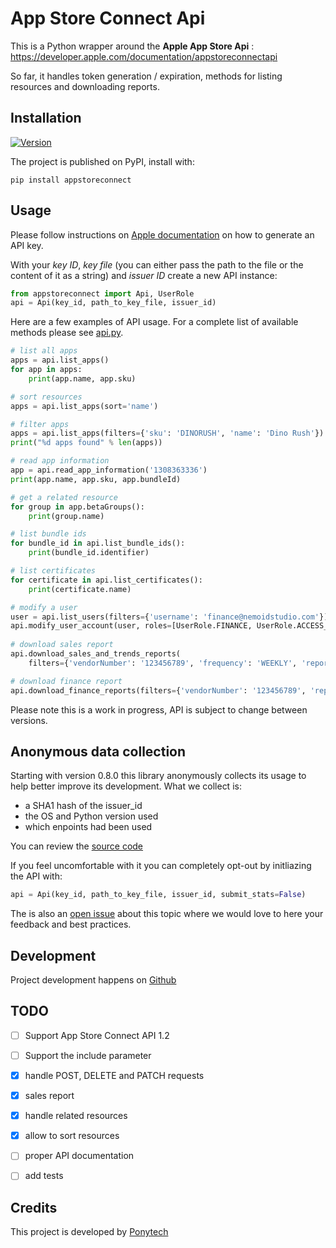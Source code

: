 App Store Connect Api
====

This is a Python wrapper around the **Apple App Store Api** : https://developer.apple.com/documentation/appstoreconnectapi

So far, it handles token generation / expiration, methods for listing resources and downloading reports. 

Installation
------------

[![Version](http://img.shields.io/pypi/v/appstoreconnect.svg?style=flat)](https://pypi.org/project/appstoreconnect/)

The project is published on PyPI, install with: 

    pip install appstoreconnect

Usage
-----

Please follow instructions on [Apple documentation](https://developer.apple.com/documentation/appstoreconnectapi/creating_api_keys_for_app_store_connect_api) on how to generate an API key.

With your *key ID*, *key file* (you can either pass the path to the file or the content of it as a string) and *issuer ID* create a new API instance:

```python
from appstoreconnect import Api, UserRole
api = Api(key_id, path_to_key_file, issuer_id)
```

Here are a few examples of API usage. For a complete list of available methods please see [api.py](https://github.com/Ponytech/appstoreconnectapi/blob/master/appstoreconnect/api.py#L148).

```python
# list all apps
apps = api.list_apps()
for app in apps:
    print(app.name, app.sku)

# sort resources
apps = api.list_apps(sort='name')

# filter apps
apps = api.list_apps(filters={'sku': 'DINORUSH', 'name': 'Dino Rush'})
print("%d apps found" % len(apps))

# read app information
app = api.read_app_information('1308363336')
print(app.name, app.sku, app.bundleId)

# get a related resource
for group in app.betaGroups():
    print(group.name)

# list bundle ids
for bundle_id in api.list_bundle_ids():
    print(bundle_id.identifier)

# list certificates
for certificate in api.list_certificates():
    print(certificate.name)

# modify a user
user = api.list_users(filters={'username': 'finance@nemoidstudio.com'})[0]
api.modify_user_account(user, roles=[UserRole.FINANCE, UserRole.ACCESS_TO_REPORTS])
    
# download sales report
api.download_sales_and_trends_reports(
    filters={'vendorNumber': '123456789', 'frequency': 'WEEKLY', 'reportDate': '2019-06-09'}, save_to='report.csv')

# download finance report
api.download_finance_reports(filters={'vendorNumber': '123456789', 'reportDate': '2019-06'}, save_to='finance.csv')
```

Please note this is a work in progress, API is subject to change between versions.

Anonymous data collection
-------------------------

Starting with version 0.8.0 this library anonymously collects its usage to help better improve its development. 
What we collect is:

- a SHA1 hash of the issuer_id
- the OS and Python version used
- which enpoints had been used

You can review the [source code](https://github.com/Ponytech/appstoreconnectapi/blob/b73d4314e2a9f9098f3287f57fff687563e70b28/appstoreconnect/api.py#L238)

If you feel uncomfortable with it you can completely opt-out by initliazing the API with:

```python
api = Api(key_id, path_to_key_file, issuer_id, submit_stats=False)
```

The is also an [open issue](https://github.com/Ponytech/appstoreconnectapi/issues/18) about this topic where we would love to here your feedback and best practices.


Development
-----------

Project development happens on [Github](https://github.com/Ponytech/appstoreconnectapi) 


TODO
----

* [ ] Support App Store Connect API 1.2
* [ ] Support the include parameter
* [X] handle POST, DELETE and PATCH requests
* [X] sales report
* [X] handle related resources
* [X] allow to sort resources
* [ ] proper API documentation
* [ ] add tests


Credits
-------

This project is developed by [Ponytech](https://ponytech.net)
